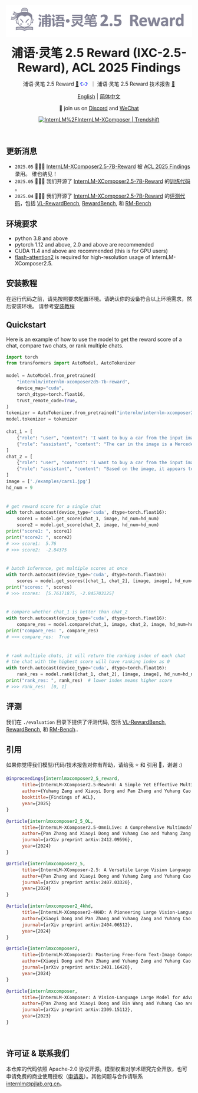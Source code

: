 <p align="center">
    <img src="assets/logo_cn.png" width="650"/>
</p>
<p align="center">
    <b><font size="6">浦语·灵笔 2.5 Reward (IXC-2.5-Reward), ACL 2025 Findings</font></b>
</p>


<div align="center">
        浦语·灵笔 2.5 Reward <a href="https://huggingface.co/internlm/internlm-xcomposer2d5-7b-reward">🤗</a> <a href="https://modelscope.cn/models/Shanghai_AI_Laboratory/internlm-xcomposer2d5-7b-reward"><img src="../assets/modelscope_logo.png" width="20px"></a> &nbsp｜ 浦语·灵笔 2.5 Reward 技术报告 <a href="https://arxiv.org/abs/2501.12368">  📄 </a>  
 

[English](./README.md) | [简体中文](./README_CN.md)

</div>

<p align="center">
    👋 join us on <a href="https://discord.gg/xa29JuW87d" target="_blank">Discord</a> and <a href="https://r.vansin.top/?r=internwx" target="_blank">WeChat</a>
</p>

<p align="center">
<a href="https://trendshift.io/repositories/5245" target="_blank"><img src="https://trendshift.io/api/badge/repositories/5245" alt="InternLM%2FInternLM-XComposer | Trendshift" style="width: 250px; height: 55px;" width="250" height="55"/></a>
</p>

<br>

## 更新消息
- `2025.05` 🎉🎉🎉 [InternLM-XComposer2.5-7B-Reward](https://huggingface.co/internlm/internlm-xcomposer2d5-7b-reward) 被 [ACL 2025 Findings](https://2025.aclweb.org/) 录用。 维也纳见！
- `2025.05` 🎉🎉🎉 我们开源了 [InternLM-XComposer2.5-7B-Reward](https://huggingface.co/internlm/internlm-xcomposer2d5-7b-reward) 的[训练代码](./training) 。
- `2025.04` 🎉🎉🎉 我们开源了 [InternLM-XComposer2.5-7B-Reward](https://huggingface.co/internlm/internlm-xcomposer2d5-7b-reward) 的[评测代码](./evaluation)，包括 [VL-RewardBench](https://huggingface.co/datasets/MMInstruction/VL-RewardBench), [RewardBench](https://huggingface.co/datasets/allenai/reward-bench), 和 [RM-Bench](https://github.com/THU-KEG/RM-Bench)

## 环境要求

- python 3.8 and above
- pytorch 1.12 and above, 2.0 and above are recommended
- CUDA 11.4 and above are recommended (this is for GPU users)
- [flash-attention2](https://github.com/Dao-AILab/flash-attention) is required for high-resolution usage of InternLM-XComposer2.5.
  <br>

## 安装教程

在运行代码之前，请先按照要求配置环境。请确认你的设备符合以上环境需求，然后安装环境。 请参考[安装教程](../docs/install.md)

## Quickstart

Here is an example of how to use the model to get the reward score of a chat, compare two chats, or rank multiple chats.

```python
import torch
from transformers import AutoModel, AutoTokenizer

model = AutoModel.from_pretrained(
    "internlm/internlm-xcomposer2d5-7b-reward", 
    device_map="cuda", 
    torch_dtype=torch.float16, 
    trust_remote_code=True,
)
tokenizer = AutoTokenizer.from_pretrained("internlm/internlm-xcomposer2d5-7b-reward", trust_remote_code=True)
model.tokenizer = tokenizer

chat_1 = [
    {"role": "user", "content": 'I want to buy a car from the input image, analyze the advantages and weaknesses.'},
    {"role": "assistant", "content": "The car in the image is a Mercedes-Benz G-Class. This is a luxury SUV known for its ruggedness, off-road capability, and iconic boxy design. Here's an analysis of its advantages and weaknesses: Advantages: Off-road capability: The G-Class is built on a robust ladder frame chassis and has a powerful engine, making it highly capable in off-road conditions. It features a low-range transfer case, locking differentials, and a high ground clearance. Luxury and comfort: Despite its rugged exterior, the G-Class offers a luxurious interior with high-quality materials, comfortable seats, and advanced technology features. Iconic design: The distinctive boxy shape of the G-Class has made it a cult classic. It's instantly recognizable and has a timeless appeal. Strong resale value: Due to its exclusivity and desirability, the G-Class tends to hold its value well over time. Weaknesses: Fuel efficiency: The G-Class is not known for its fuel efficiency, especially with the larger engine options. Ride quality: The firm suspension is designed for off-road performance, which can make the ride a bit bumpy on paved roads. Price: The G-Class is a very expensive vehicle, even for a luxury SUV. Size and maneuverability: The large size of the G-Class can make it challenging to park and maneuver in tight spaces."}
]
chat_2 = [
    {"role": "user", "content": 'I want to buy a car from the input image, analyze the advantages and weaknesses.'},
    {"role": "assistant", "content": "Based on the image, it appears to be a Ferrari F8 Tributo. Advantages: Performance: Ferraris are renowned for their exceptional performance. The F8 Tributo is no exception, boasting a powerful twin-turbocharged V8 engine that delivers exhilarating acceleration and top speed. Handling: Ferraris are known for their precise handling and agility. The F8 Tributo continues this tradition, with advanced aerodynamics and sophisticated suspension systems ensuring a thrilling driving experience. Design: Ferrari is synonymous with iconic and head-turning designs. The F8 Tributo is a testament to this, featuring sleek lines, aggressive styling, and a captivating presence. Exclusivity: Owning a Ferrari is a status symbol. It represents luxury, exclusivity, and a passion for high-performance automobiles. Weaknesses: Price: Ferraris come with a hefty price tag. The F8 Tributo is no exception, making it an investment for those with significant financial resources. Fuel Efficiency: High-performance sports cars like the F8 Tributo are not known for their fuel efficiency. You can expect lower miles per gallon compared to everyday vehicles. Maintenance Costs: Owning a Ferrari comes with associated maintenance costs, which can be higher than those for regular cars. Practicality: The F8 Tributo is primarily a two-seater sports car, making it less practical for everyday use or carrying passengers. Ride Comfort: While the F8 Tributo offers a thrilling driving experience, its stiff suspension might not be ideal for long-distance comfort."}
]
image = ['./examples/cars1.jpg']
hd_num = 9


# get reward score for a single chat
with torch.autocast(device_type='cuda', dtype=torch.float16):
    score1 = model.get_score(chat_1, image, hd_num=hd_num)
    score2 = model.get_score(chat_2, image, hd_num=hd_num)
print("score1: ", score1)
print("score2: ", score2)
# >>> score1:  5.76
# >>> score2:  -2.84375


# batch inference, get multiple scores at once
with torch.autocast(device_type='cuda', dtype=torch.float16):
    scores = model.get_scores([chat_1, chat_2], [image, image], hd_num=hd_num)
print("scores: ", scores)
# >>> scores:  [5.76171875, -2.845703125]


# compare whether chat_1 is better than chat_2
with torch.autocast(device_type='cuda', dtype=torch.float16):
    compare_res = model.compare(chat_1, image, chat_2, image, hd_num=hd_num)
print("compare_res: ", compare_res)
# >>> compare_res:  True


# rank multiple chats, it will return the ranking index of each chat
# the chat with the highest score will have ranking index as 0
with torch.autocast(device_type='cuda', dtype=torch.float16):
    rank_res = model.rank([chat_1, chat_2], [image, image], hd_num=hd_num)
print("rank_res: ", rank_res)  # lower index means higher score
# >>> rank_res:  [0, 1]  
```

## 评测

我们在 `./evaluation` 目录下提供了评测代码, 包括 [VL-RewardBench](https://huggingface.co/datasets/MMInstruction/VL-RewardBench), [RewardBench](https://huggingface.co/datasets/allenai/reward-bench), 和 [RM-Bench](https://github.com/THU-KEG/RM-Bench)..

## 引用

如果你觉得我们模型/代码/技术报告对你有帮助，请给我 ⭐ 和 引用 📝，谢谢 :)

```BibTeX
@inproceedings{internlmxcomposer2_5_reward,
      title={InternLM-XComposer2.5-Reward: A Simple Yet Effective Multi-Modal Reward Model}, 
      author={Yuhang Zang and Xiaoyi Dong and Pan Zhang and Yuhang Cao and Ziyu Liu and Shengyuan Ding and Shenxi Wu and Yubo Ma and Haodong Duan and Wenwei Zhang and Kai Chen and Dahua Lin and Jiaqi Wang},
      booktitle={Findings of ACL},
      year={2025}
}
```

```BibTeX
@article{internlmxcomposer2_5_OL,
      title={InternLM-XComposer2.5-OmniLive: A Comprehensive Multimodal System for Long-term Streaming Video and Audio Interactions}, 
      author={Pan Zhang and Xiaoyi Dong and Yuhang Cao and Yuhang Zang and Rui Qian and Xilin Wei and Lin Chen and Yifei Li and Junbo Niu and Shuangrui Ding and Qipeng Guo and Haodong Duan and Xin Chen and Han Lv and Zheng Nie and Min Zhang and Bin Wang and Wenwei Zhang and Xinyue Zhang and Jiaye Ge and Wei Li and Jingwen Li and Zhongying Tu and Conghui He and Xingcheng Zhang and Kai Chen and Yu Qiao and Dahua Lin and Jiaqi Wang},
      journal={arXiv preprint arXiv:2412.09596},
      year={2024}
}
```

```BibTeX
@article{internlmxcomposer2_5,
      title={InternLM-XComposer-2.5: A Versatile Large Vision Language Model Supporting Long-Contextual Input and Output}, 
      author={Pan Zhang and Xiaoyi Dong and Yuhang Zang and Yuhang Cao and Rui Qian and Lin Chen and Qipeng Guo and Haodong Duan and Bin Wang and Linke Ouyang and Songyang Zhang and Wenwei Zhang and Yining Li and Yang Gao and Peng Sun and Xinyue Zhang and Wei Li and Jingwen Li and Wenhai Wang and Hang Yan and Conghui He and Xingcheng Zhang and Kai Chen and Jifeng Dai and Yu Qiao and Dahua Lin and Jiaqi Wang},
      journal={arXiv preprint arXiv:2407.03320},
      year={2024}
}
```

```BibTeX
@article{internlmxcomposer2_4khd,
      title={InternLM-XComposer2-4KHD: A Pioneering Large Vision-Language Model Handling Resolutions from 336 Pixels to 4K HD},
      author={Xiaoyi Dong and Pan Zhang and Yuhang Zang and Yuhang Cao and Bin Wang and Linke Ouyang and Songyang Zhang and Haodong Duan and Wenwei Zhang and Yining Li and Hang Yan and Yang Gao and Zhe Chen and Xinyue Zhang and Wei Li and Jingwen Li and Wenhai Wang and Kai Chen and Conghui He and Xingcheng Zhang and Jifeng Dai and Yu Qiao and Dahua Lin and Jiaqi Wang},
      journal={arXiv preprint arXiv:2404.06512},
      year={2024}
}
```

```BibTeX
@article{internlmxcomposer2,
      title={InternLM-XComposer2: Mastering Free-form Text-Image Composition and Comprehension in Vision-Language Large Model},
      author={Xiaoyi Dong and Pan Zhang and Yuhang Zang and Yuhang Cao and Bin Wang and Linke Ouyang and Xilin Wei and Songyang Zhang and Haodong Duan and Maosong Cao and Wenwei Zhang and Yining Li and Hang Yan and Yang Gao and Xinyue Zhang and Wei Li and Jingwen Li and Kai Chen and Conghui He and Xingcheng Zhang and Yu Qiao and Dahua Lin and Jiaqi Wang},
      journal={arXiv preprint arXiv:2401.16420},
      year={2024}
}
```

```BibTeX
@article{internlmxcomposer,
      title={InternLM-XComposer: A Vision-Language Large Model for Advanced Text-image Comprehension and Composition},
      author={Pan Zhang and Xiaoyi Dong and Bin Wang and Yuhang Cao and Chao Xu and Linke Ouyang and Zhiyuan Zhao and Shuangrui Ding and Songyang Zhang and Haodong Duan and Wenwei Zhang and Hang Yan and Xinyue Zhang and Wei Li and Jingwen Li and Kai Chen and Conghui He and Xingcheng Zhang and Yu Qiao and Dahua Lin and Jiaqi Wang},
      journal={arXiv preprint arXiv:2309.15112},
      year={2023}
}
```

<br>

## 许可证 & 联系我们

本仓库的代码依照 Apache-2.0 协议开源。模型权重对学术研究完全开放，也可申请免费的商业使用授权（[申请表](https://wj.qq.com/s2/12725412/f7c1/)）。其他问题与合作请联系 <internlm@pjlab.org.cn>。
